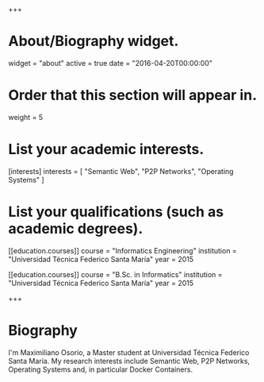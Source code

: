 +++
# About/Biography widget.
widget = "about"
active = true
date = "2016-04-20T00:00:00"

# Order that this section will appear in.
weight = 5

# List your academic interests.
[interests]
  interests = [
    "Semantic Web",
    "P2P Networks",
    "Operating Systems"
  ]

# List your qualifications (such as academic degrees).

[[education.courses]]
  course = "Informatics Engineering"
  institution = "Universidad Técnica Federico Santa María"
  year = 2015

[[education.courses]]
  course = "B.Sc. in Informatics"
  institution = "Universidad Técnica Federico Santa María"
  year = 2015
 
+++

# Biography
I'm Maximiliano Osorio, a Master student at Universidad Técnica Federico Santa María. My research interests include Semantic Web, P2P Networks, Operating Systems and, in particular Docker Containers. 

